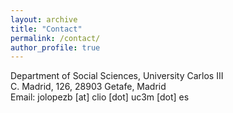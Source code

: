```yaml
---
layout: archive
title: "Contact"
permalink: /contact/
author_profile: true
---
```

Department of Social Sciences, University Carlos III<br>
C. Madrid, 126, 28903 Getafe, Madrid <br>
Email: jolopezb [at] clio [dot] uc3m [dot] es
